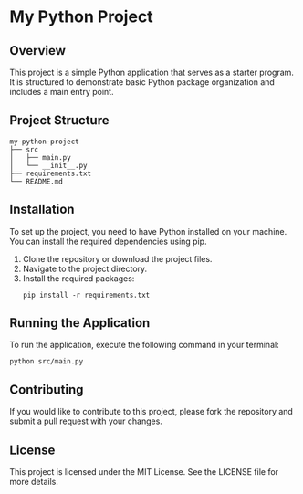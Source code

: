 # My Python Project

## Overview
This project is a simple Python application that serves as a starter program. It is structured to demonstrate basic Python package organization and includes a main entry point.

## Project Structure
```
my-python-project
├── src
│   ├── main.py
│   └── __init__.py
├── requirements.txt
└── README.md
```

## Installation
To set up the project, you need to have Python installed on your machine. You can install the required dependencies using pip. 

1. Clone the repository or download the project files.
2. Navigate to the project directory.
3. Install the required packages:
   ```
   pip install -r requirements.txt
   ```

## Running the Application
To run the application, execute the following command in your terminal:
```
python src/main.py
```

## Contributing
If you would like to contribute to this project, please fork the repository and submit a pull request with your changes.

## License
This project is licensed under the MIT License. See the LICENSE file for more details.